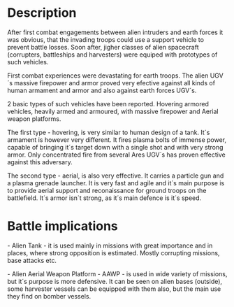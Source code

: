 # Description

After first combat engagements between alien intruders and earth forces
it was obvious, that the invading troops could use a support vehicle to
prevent battle losses. Soon after, jigher classes of alien spacecraft
(corrupters, battleships and harvesters) were equiped with prototypes of
such vehicles.

First combat experiences were devastating for earth troops. The alien
UGV´s massive firepower and armor proved very efective against all kinds
of human armament and armor and also against earth forces UGV´s.

2 basic types of such vehicles have been reported. Hovering armored
vehicles, heavily armed and armoured, with massive firepower and Aerial
weapon platforms.

The first type - hovering, is very similar to human design of a tank.
It´s armament is however very different. It fires plasma bolts of
immense power, capable of bringing it´s target down with a single shot
and with very strong armor. Only concentrated fire from several Ares
UGV´s has proven effective against this adversary.

The second type - aerial, is also very effective. It carries a particle
gun and a plasma grenade launcher. It is very fast and agile and it´s
main purpose is to provide aerial support and reconaissance for ground
troops on the battlefield. It´s armor isn´t strong, as it´s main defence
is it´s speed.

# Battle implications

\- Alien Tank - it is used mainly in missions with great importance and
in places, where strong opposition is estimated. Mostly corrupting
missions, base attacks etc.

\- Alien Aerial Weapon Platform - AAWP - is used in wide variety of
missions, but it´s purpose is more defensive. It can be seen on alien
bases (outside), some harvester vessels can be equipped with them also,
but the main use they find on bomber vessels.